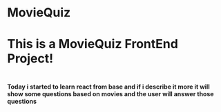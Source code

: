 # MovieQuiz  
<h1>This is a MovieQuiz FrontEnd Project!<h1>
<h4> Today i started to learn react from base and if i describe it more it will show some questions based on movies and the user will answer those questions <h4>

